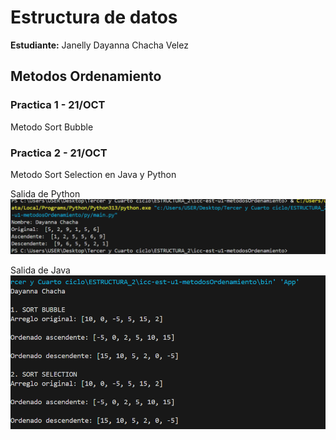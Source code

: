 
# Estructura de datos 

**Estudiante:** Janelly Dayanna Chacha Velez

## Metodos Ordenamiento

### Practica 1 - 21/OCT
Metodo Sort Bubble

### Practica 2 - 21/OCT
Metodo Sort Selection en Java y Python

Salida de Python
![alt text](assets/SortSelectionPython.png)

Salida de Java
![alt text](assets/SortSelectionJava.png)

